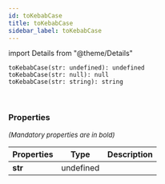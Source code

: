 ```yaml
---
id: toKebabCase
title: toKebabCase
sidebar_label: toKebabCase
---
```


import Details from "@theme/Details"


```tsx
toKebabCase(str: undefined): undefined
toKebabCase(str: null): null
toKebabCase(str: string): string
```
<br/>



### Properties

<font size="2"><i>(Mandatory properties are in bold)</i></font>

| Properties | Type | Description |
| --------- | ---- | ----------- |
| **str** | undefined |  |


